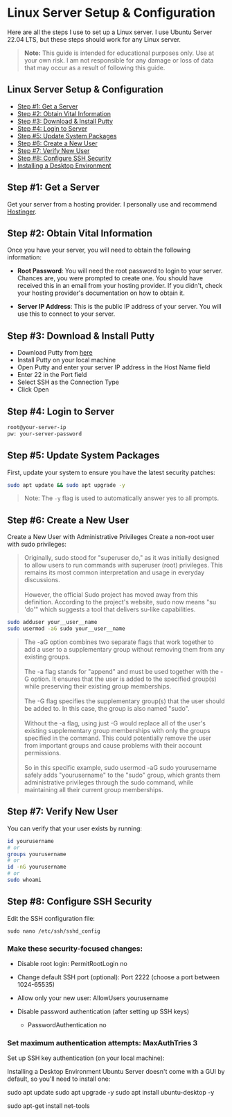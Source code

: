 # Linux Server Setup & Configuration

Here are all the steps I use to set up a Linux server. I use Ubuntu Server 22.04 LTS, but these steps should work for any Linux server.

>**Note:** This guide is intended for educational purposes only. Use at your own risk. I am not responsible for any damage or loss of data that may occur as a result of following this guide.

## Linux Server Setup & Configuration

  - [Step #1: Get a Server](Steps/Where-To-Get-a-Server.md)
  - [Step #2: Obtain Vital Information](#step-2-obtain-vital-information)
  - [Step #3: Download & Install Putty](#step-3-download--install-putty)
  - [Step #4: Login to Server](#step-4-login-to-server)
  - [Step #5: Update System Packages](#step-5-update-system-packages)
  - [Step #6: Create a New User](#step-6-create-a-new-user)
  - [Step #7: Verify New User](#step-7-verify-new-user)
  - [Step #8: Configure SSH Security](#step-8-configure-ssh-security)
  - [Installing a Desktop Environment](#installing-a-desktop-environment)

## Step #1: Get a Server 

Get your server from a hosting provider. I personally use and recommend [Hostinger](https://hostinger.com). 

## Step #2: Obtain Vital Information

Once you have your server, you will need to obtain the following information:

- **Root Password**: You will need the root password to login to your server. Chances are, you were prompted to create one. You should have received this in an email from your hosting provider. If you didn't, check your hosting provider's documentation on how to obtain it.

- **Server IP Address**: This is the public IP address of your server. You will use this to connect to your server.

## Step #3: Download & Install Putty

- Download Putty from [here](https://www.chiark.greenend.org.uk/~sgtatham/putty/latest.html)
- Install Putty on your local machine
- Open Putty and enter your server IP address in the Host Name field
- Enter 22 in the Port field
- Select SSH as the Connection Type
- Click Open

## Step #4: Login to Server

```bash
root@your-server-ip
pw: your-server-password
```
## Step #5: Update System Packages

First, update your system to ensure you have the latest security patches:

```bash
sudo apt update && sudo apt upgrade -y
```

> Note: The `-y` flag is used to automatically answer yes to all prompts.

## Step #6: Create a New User

Create a New User with Administrative Privileges
Create a non-root user with sudo privileges:

> Originally, sudo stood for "superuser do," as it was initially designed to allow users to run commands with superuser (root) privileges. This remains its most common interpretation and usage in everyday discussions. <br><br>However, the official Sudo project has moved away from this definition. According to the project's website, sudo now means "su 'do'" which suggests a tool that delivers su-like capabilities.

```bash
sudo adduser your__user__name
sudo usermod -aG sudo your__user__name
```

> The -aG option combines two separate flags that work together to add a user to a supplementary group without removing them from any existing groups.
<br><br>The -a flag stands for "append" and must be used together with the -G option. It ensures that the user is added to the specified group(s) while preserving their existing group memberships.
<br><br>The -G flag specifies the supplementary group(s) that the user should be added to. In this case, the group is also named "sudo".
<br><br>Without the -a flag, using just -G would replace all of the user's existing supplementary group memberships with only the groups specified in the command. This could potentially remove the user from important groups and cause problems with their account permissions.
<br><br>So in this specific example, sudo usermod -aG sudo yourusername safely adds "yourusername" to the "sudo" group, which grants them administrative privileges through the sudo command, while maintaining all their current group memberships.

## Step #7: Verify New User

You can verify that your user exists by running:

```bash
id yourusername
# or
groups yourusername
# or 
id -nG yourusername
# or
sudo whoami
```

## Step #8: Configure SSH Security
  
Edit the SSH configuration file:

```
sudo nano /etc/ssh/sshd_config
```

### Make these security-focused changes:

- Disable root login: PermitRootLogin no
- Change default SSH port (optional): Port 2222 (choose a port between 1024-65535)
- Allow only your new user: AllowUsers yourusername

- Disable password authentication (after setting up SSH keys)   
    - PasswordAuthentication no

### Set maximum authentication attempts: MaxAuthTries 3

Set up SSH key authentication (on your local machine):

Installing a Desktop Environment
Ubuntu Server doesn't come with a GUI by default, so you'll need to install one:

sudo apt update
sudo apt upgrade -y
sudo apt install ubuntu-desktop -y

sudo apt-get install net-tools
